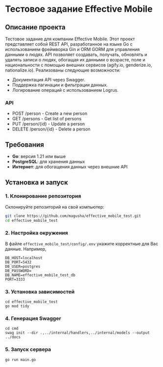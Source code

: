 # Тестовое задание Effective Mobile

## Описание проекта

Тестовое задание для компании Effective Mobile. Этот проект представляет собой REST API, разработанное на языке Go с использованием фреймворка Gin и ORM GORM для управления данными о людях. API позволяет создавать, получать, обновлять и удалять записи о людях, обогащая их данными о возрасте, поле и национальности с помощью внешних сервисов (agify.io, genderize.io, nationalize.io). Реализованы следующие возможности:
- Документация API через Swagger.
- Поддержка пагинации и фильтрации данных.
- Логирование операций с использованием Logrus.

### API
- POST /person - Create a new person
- GET /persons - Get list of persons
- PUT /person/{id} - Update a person
- DELETE /person/{id} - Delete a person

## Требования

- **Go**: версия 1.21 или выше
- **PostgreSQL**: для хранения данных
- **Интернет**: для обогащения данных через внешние API

## Установка и запуск

### 1. Клонирование репозитория
Склонируйте репозиторий на свой компьютер:
```bash
git clone https://github.com/magusha/effective_mobile_test.git
cd effective_mobile_test
```
### 2. Настройка окружения
В файле ```effective_mobile_test/config/.env``` укажите корректные для Вас данные.
Например,
```
DB_HOST=localhost
DB_PORT=5432
DB_USER=postgres
DB_PASSWORD=
DB_NAME=effective_mobile_test_db
PORT=3333
```
### 3. Установка зависимостей
```
cd effective_mobile_test
go mod tidy
```

### 4. Генерация Swagger
```
cd cmd
swag init --dir .,../internal/handlers,../internal/models --output ../docs
```

### 5. Запуск сервера
```
go run main.go
```

